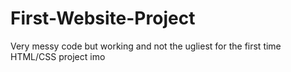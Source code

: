 # First-Website-Project
Very messy code but working and not the ugliest for the first time HTML/CSS project imo
